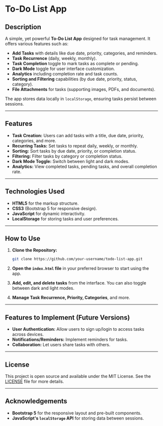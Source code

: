 # To-Do List App

## Description

A simple, yet powerful **To-Do List App** designed for task management. It offers various features such as:

* **Add Tasks** with details like due date, priority, categories, and reminders.
* **Task Recurrence** (daily, weekly, monthly).
* **Task Completion** toggle to mark tasks as complete or pending.
* **Dark Mode** toggle for user interface customization.
* **Analytics** including completion rate and task counts.
* **Sorting and Filtering** capabilities (by due date, priority, status, category).
* **File Attachments** for tasks (supporting images, PDFs, and documents).

The app stores data locally in `localStorage`, ensuring tasks persist between sessions.

---

## Features

* **Task Creation:** Users can add tasks with a title, due date, priority, categories, and more.
* **Recurring Tasks:** Set tasks to repeat daily, weekly, or monthly.
* **Sorting:** Sort tasks by due date, priority, or completion status.
* **Filtering:** Filter tasks by category or completion status.
* **Dark Mode Toggle:** Switch between light and dark modes.
* **Analytics:** View completed tasks, pending tasks, and overall completion rate.

---

## Technologies Used

* **HTML5** for the markup structure.
* **CSS3** (Bootstrap 5 for responsive design).
* **JavaScript** for dynamic interactivity.
* **LocalStorage** for storing tasks and user preferences.

---

## How to Use

1. **Clone the Repository:**

   ```bash
   git clone https://github.com/your-username/todo-list-app.git
   ```

2. **Open the `index.html` file** in your preferred browser to start using the app.

3. **Add, edit, and delete tasks** from the interface. You can also toggle between dark and light modes.

4. **Manage Task Recurrence, Priority, Categories**, and more.

---

## Features to Implement (Future Versions)

* **User Authentication:** Allow users to sign up/login to access tasks across devices.
* **Notifications/Reminders:** Implement reminders for tasks.
* **Collaboration:** Let users share tasks with others.

---

## License

This project is open source and available under the MIT License. See the [LICENSE](LICENSE) file for more details.

---

## Acknowledgements

* **Bootstrap 5** for the responsive layout and pre-built components.
* **JavaScript's `localStorage` API** for storing data between sessions.
